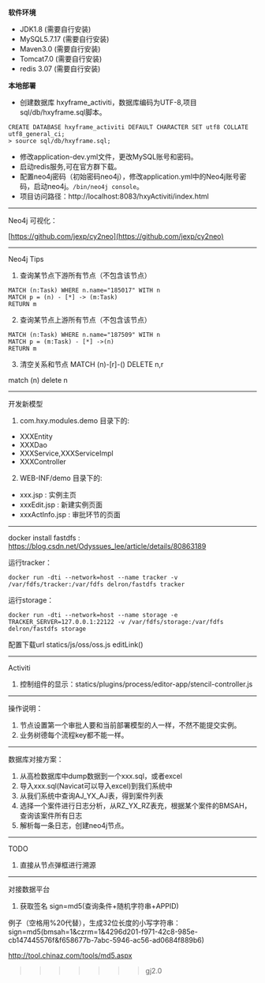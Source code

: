  **软件环境** 
- JDK1.8 (需要自行安装)
- MySQL5.7.17 (需要自行安装)
- Maven3.0 (需要自行安装)
- Tomcat7.0 (需要自行安装)
- redis 3.07 (需要自行安装)

 **本地部署**
- 创建数据库 hxyframe_activiti，数据库编码为UTF-8,项目sql/db/hxyframe.sql脚本。
```
CREATE DATABASE hxyframe_activiti DEFAULT CHARACTER SET utf8 COLLATE utf8_general_ci;
> source sql/db/hxyframe.sql;
```
- 修改application-dev.yml文件，更改MySQL账号和密码。
- 启动redis服务,可在官方群下载。
- 配置neo4j密码（初始密码neo4j），修改application.yml中的Neo4j账号密码，启动neo4j。`/bin/neo4j console`。
- 项目访问路径：http://localhost:8083/hxyActiviti/index.html

- - -

Neo4j 可视化：

[https://github.com/jexp/cy2neo](https://github.com/jexp/cy2neo)
- - -

Neo4j Tips

1. 查询某节点下游所有节点（不包含该节点）

```
MATCH (n:Task) WHERE n.name="185017" WITH n 
MATCH p = (n) - [*] -> (m:Task)
RETURN m
```

2. 查询某节点上游所有节点（不包含该节点）

```
MATCH (n:Task) WHERE n.name="187509" WITH n 
MATCH p = (m:Task) - [*] ->(n)
RETURN m
```

3. 清空关系和节点
MATCH (n)-[r]-()
DELETE n,r

match (n)
delete n
- - -

开发新模型

1. com.hxy.modules.demo 目录下的:

- XXXEntity
- XXXDao
- XXXService,XXXServiceImpl
- XXXController

2. WEB-INF/demo 目录下的:

- xxx.jsp : 实例主页
- xxxEdit.jsp : 新建实例页面
- xxxActInfo.jsp : 审批环节的页面

- - -

docker install fastdfs : https://blog.csdn.net/Odyssues_lee/article/details/80863189

运行tracker：

```
docker run -dti --network=host --name tracker -v /var/fdfs/tracker:/var/fdfs delron/fastdfs tracker
```

运行storage：

```
docker run -dti --network=host --name storage -e TRACKER_SERVER=127.0.0.1:22122 -v /var/fdfs/storage:/var/fdfs delron/fastdfs storage
```


配置下载url
statics/js/oss/oss.js editLink()

- - -
Activiti

1. 控制组件的显示：statics/plugins/process/editor-app/stencil-controller.js

- - -
操作说明：

1. 节点设置第一个审批人要和当前部署模型的人一样，不然不能提交实例。
2. 业务树德每个流程key都不能一样。



- - -
数据库对接方案：
1. 从高检数据库中dump数据到一个xxx.sql，或者excel
2. 导入xxx.sql(Navicat可以导入excel)到我们系统中
3. 从我们系统中查询AJ_YX_AJ表，得到案件列表
4. 选择一个案件进行日志分析，从RZ_YX_RZ表充，根据某个案件的BMSAH，查询该案件所有日志
5. 解析每一条日志，创建neo4j节点。

- - -
TODO
1. 直接从节点弹框进行溯源

- - -
对接数据平台

1. 获取签名
sign=md5(查询条件+随机字符串+APPID)

例子（空格用%20代替），生成32位长度的小写字符串：
sign=md5(bmsah=1&czrm=1&4296d201-f971-42c8-985e-cb147445576f&f658677b-7abc-5946-ac56-ad0684f889b6)

http://tool.chinaz.com/tools/md5.aspx
>>>>>>> gj2.0
